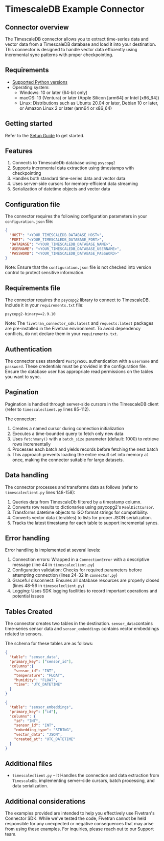 # TimescaleDB Example Connector

## Connector overview

The TimescaleDB connector allows you to extract time-series data and vector data from a TimescaleDB database and load it into your destination. This connector is designed to handle vector data efficiently using incremental sync patterns with proper checkpointing.

## Requirements

* [Supported Python versions](https://github.com/fivetran/fivetran_connector_sdk/blob/main/README.md#requirements)   
* Operating system:
  * Windows: 10 or later (64-bit only)
  * macOS: 13 (Ventura) or later (Apple Silicon [arm64] or Intel [x86_64])
  * Linux: Distributions such as Ubuntu 20.04 or later, Debian 10 or later, or Amazon Linux 2 or later (arm64 or x86_64)

## Getting started

Refer to the [Setup Guide](https://fivetran.com/docs/connectors/connector-sdk/setup-guide) to get started.

## Features

1. Connects to TimescaleDb database using `psycopg2`
2. Supports incremental data extraction using timestamps with checkpointing
3. Handles both standard time-series data and vector data
4. Uses server-side cursors for memory-efficient data streaming
5. Serialization of datetime objects and vector data

## Configuration file

The connector requires the following configuration parameters in your `configuration.json` file:

```json
{
  "HOST": "<YOUR_TIMESCALEDB_DATABASE_HOST>",
  "PORT": "<YOUR_TIMESCALEDB_DATABASE_PORT>",
  "DATABASE": "<YOUR_TIMESCALEDB_DATABASE_NAME>",
  "USERNAME": "<YOUR_TIMESCALEDB_DATABASE_USERNAME>",
  "PASSWORD": "<YOUR_TIMESCALEDB_DATABASE_PASSWORD>"
}
```

Note: Ensure that the `configuration.json` file is not checked into version control to protect sensitive information.

## Requirements file

The connector requires the `psycopg2` library to connect to TimescaleDB. Include it in your `requirements.txt` file:

```
psycopg2-binary==2.9.10
```

Note: The `fivetran_connector_sdk:latest` and `requests:latest` packages are pre-installed in the Fivetran environment. To avoid dependency conflicts, do not declare them in your `requirements.txt`.

## Authentication

The connector uses standard `PostgreSQL` authentication with a `username` and `password`. These credentials must be provided in the configuration file. Ensure the database user has appropriate read permissions on the tables you want to sync.

## Pagination

Pagination is handled through server-side cursors in the TimescaleDB client (refer to `timescaleclient.py` lines 85-112).

The connector:

1. Creates a named cursor during connection initialization
2. Executes a time-bounded query to fetch only new data
3. Uses `fetchmany()` with a `batch_size` parameter (default: 1000) to retrieve rows incrementally
4. Processes each batch and yields records before fetching the next batch
5. This approach prevents loading the entire result set into memory at once, making the connector suitable for large datasets.

## Data handling

The connector processes and transforms data as follows (refer to `timescaleclient.py` lines 148-158):

1. Queries data from TimescaleDb filtered by a timestamp column.
2. Converts row results to dictionaries using psycopg2's `RealDictCursor`.
3. Transforms datetime objects to ISO format strings for compatibility.
4. Converts vector data (iterables) to lists for proper JSON serialization.
5. Tracks the latest timestamp for each table to support incremental syncs.

## Error handling

Error handling is implemented at several levels:

1. Connection errors: Wrapped in a `ConnectionError` with a descriptive message (line 44 in `timescaleclient.py`)
2. Configuration validation: Checks for required parameters before attempting connection (lines 24-32 in `connector.py`)
3. Graceful disconnect: Ensures all database resources are properly closed (lines 48-56 in `timescaleclient.py`)
4. Logging: Uses SDK logging facilities to record important operations and potential issues

## Tables Created

The connector creates two tables in the destination. `sensor_data`contains time-series sensor data and `sensor_embeddings` contains vector embeddings related to sensors.

The schema for these tables are as follows:

```json
{
  "table": "sensor_data",
  "primary_key": ["sensor_id"],  
  "columns":{
    "sensor_id": "INT",
    "temperature": "FLOAT",
    "humidity": "FLOAT",
    "time": "UTC_DATETIME"
  }
}
```

```json
{
  "table": "sensor_embeddings",
  "primary_key": ["id"],
  "columns": {
    "id": "INT",
    "sensor_id": "INT",
    "embedding_type": "STRING",
    "vector_data": "JSON",
    "created_at": "UTC_DATETIME"
  }
}
```

## Additional files

- `timescaleclient.py` – It Handles the connection and data extraction from `TimescaleDb`, implementing server-side cursors, batch processing, and data serialization.


## Additional considerations

The examples provided are intended to help you effectively use Fivetran's Connector SDK. While we've tested the code, Fivetran cannot be held responsible for any unexpected or negative consequences that may arise from using these examples. For inquiries, please reach out to our Support team.
